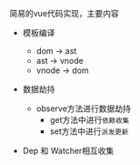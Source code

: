 <!--
 * @Author       : HyFun
 * @Date         : 2021-02-02 17:12:21
 * @Description  : 
 * @LastEditors  : HyFun
 * @LastEditTime : 2021-02-03 11:35:29
-->

简易的vue代码实现，主要内容

- 模板编译
    - dom -> ast
    - ast -> vnode
    - vnode -> dom

- 数据劫持
    - observe方法进行数据劫持
        - get方法中进行`依赖收集`
        - set方法中进行`派发更新`

- Dep 和 Watcher相互收集
    ```
    
    ```


